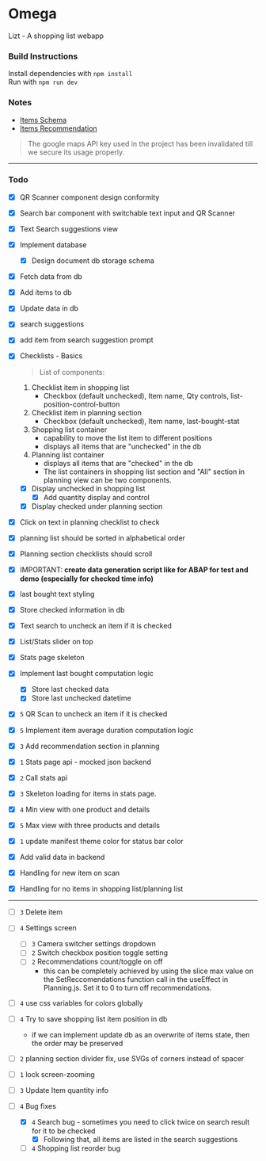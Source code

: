 # Omega

Lizt - A shopping list webapp

### Build Instructions

Install dependencies with `npm install`  
Run with `npm run dev`

### Notes

- [Items Schema](/notes/Items%20Schema.md)
- [Items Recommendation](/notes/Item%20Reccomendation.md)

> The google maps API key used in the project has been invalidated till we secure its usage properly.

---

### Todo

- [x] QR Scanner component design conformity
- [x] Search bar component with switchable text input and QR Scanner
- [x] Text Search suggestions view
- [x] Implement database
  - [x] Design document db storage schema
- [x] Fetch data from db
- [x] Add items to db
- [x] Update data in db
- [x] search suggestions
- [x] add item from search suggestion prompt
- [x] Checklists - Basics

  > List of components:

  1. Checklist item in shopping list
     - Checkbox (default unchecked), Item name, Qty controls, list-position-control-button
  2. Checklist item in planning section
     - Checkbox (default unchecked), Item name, last-bought-stat
  3. Shopping list container
     - capability to move the list item to different positions
     - displays all items that are "unchecked" in the db
  4. Planning list container
     - displays all items that are "checked" in the db
     - The list containers in shopping list section and "All" section in planning view can be two components.

  - [x] Display unchecked in shopping list
    - [x] Add quantity display and control
  - [x] Display checked under planning section

- [x] Click on text in planning checklist to check
- [x] planning list should be sorted in alphabetical order
- [x] Planning section checklists should scroll
- [x] IMPORTANT: **create data generation script like for ABAP for test and demo (especially for checked time info)**
- [x] last bought text styling
- [x] Store checked information in db
- [x] Text search to uncheck an item if it is checked
- [x] List/Stats slider on top
- [x] Stats page skeleton
- [x] Implement last bought computation logic
  - [x] Store last checked data
  - [x] Store last unchecked datetime
- [x] `5` QR Scan to uncheck an item if it is checked
- [x] `5` Implement item average duration computation logic
- [x] `3` Add recommendation section in planning
- [x] `1` Stats page api - mocked json backend
- [x] `2` Call stats api
- [x] `3` Skeleton loading for items in stats page.
- [x] `4` Min view with one product and details
- [x] `5` Max view with three products and details
- [x] `1` update manifest theme color for status bar color
- [x] Add valid data in backend
- [x] Handling for new item on scan
- [x] Handling for no items in shopping list/planning list

---

- [ ] `3` Delete item
- [ ] `4` Settings screen
  - [ ] `3` Camera switcher settings dropdown
  - [ ] `2` Switch checkbox position toggle setting
  - [ ] `2` Recommendations count/toggle on off
    - this can be completely achieved by using the slice max value on the SetReccomendations function call in the useEffect in Planning.js. Set it to 0 to turn off recommendations.
- [ ] `4` use css variables for colors globally
- [ ] `4` Try to save shopping list item position in db
  - if we can implement update db as an overwrite of items state, then the order may be preserved
- [ ] `2` planning section divider fix, use SVGs of corners instead of spacer
- [ ] `1` lock screen-zooming
- [ ] `3` Update Item quantity info

- [ ] `4` Bug fixes
  - [x] `4` Search bug - sometimes you need to click twice on search result for it to be checked
    - [x] Following that, all items are listed in the search suggestions
  - [ ] `4` Shopping list reorder bug
